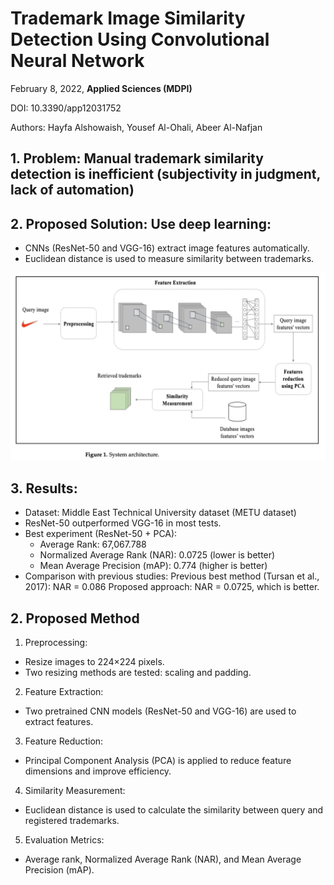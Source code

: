 # Trademark Image Similarity Detection Using Convolutional Neural Network
February 8, 2022, **Applied Sciences (MDPI)**

DOI: 10.3390/app12031752

Authors: Hayfa Alshowaish, Yousef Al-Ohali, Abeer Al-Nafjan

## 1. Problem: Manual trademark similarity detection is inefficient (subjectivity in judgment, lack of automation)

## 2. Proposed Solution: Use deep learning:

- CNNs (ResNet-50 and VGG-16) extract image features automatically.
- Euclidean distance is used to measure similarity between trademarks.

![alt text](images/image-11.png)
## 3. Results:

- Dataset:  Middle East Technical University dataset (METU dataset)
- ResNet-50 outperformed VGG-16 in most tests.
- Best experiment (ResNet-50 + PCA):
  - Average Rank: 67,067.788
  - Normalized Average Rank (NAR): 0.0725 (lower is better)
  - Mean Average Precision (mAP): 0.774 (higher is better)
- Comparison with previous studies:
Previous best method (Tursan et al., 2017): NAR = 0.086
Proposed approach: NAR = 0.0725, which is better.


## 2. Proposed Method

1. Preprocessing:

- Resize images to 224×224 pixels.
- Two resizing methods are tested: scaling and padding.

2. Feature Extraction:

- Two pretrained CNN models (ResNet-50 and VGG-16) are used to extract features.

3. Feature Reduction:

- Principal Component Analysis (PCA) is applied to reduce feature dimensions and improve efficiency.
4. Similarity Measurement:
- Euclidean distance is used to calculate the similarity between query and registered trademarks.

5. Evaluation Metrics:
- Average rank, Normalized Average Rank (NAR), and Mean Average Precision (mAP).


